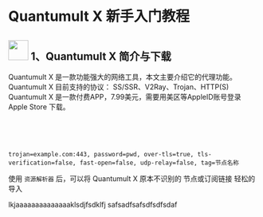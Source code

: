 # Quantumult X 新手入门教程

## <a href="https://github.com/kjfx/QuantumultX/"><img width="40" src="https://github.com/kjfx/QuantumultX/blob/main/qx.png" /></a>  1、Quantumult X 简介与下载
Quantumult X 是一款功能强大的网络工具，本文主要介绍它的代理功能。<br>
Quantumult X 目前支持的协议： SS/SSR、V2Ray、Trojan、HTTP(S)<br>
Quantumult X 是一款付费APP，7.99美元，需要用美区等AppleID账号登录 Apple Store 下载。








<br><br><br>

    trojan=example.com:443, password=pwd, over-tls=true, tls-verification=false, fast-open=false, udp-relay=false, tag=节点名称
    
使用 <code>资源解析器</code> 后，可以将 Quantumult X 原本不识别的 节点或订阅链接 轻松的导入

<p>lkjaaaaaaaaaaaaaaklsdjfsdklfj
safsadfsafsdfsdfsdaf<br/>


     
</p>


